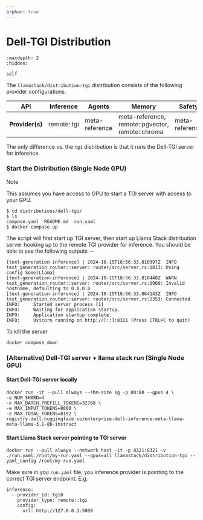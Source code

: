 ```yaml
---
orphan: true
---
```

# Dell-TGI Distribution

```{toctree}
:maxdepth: 2
:hidden:

self
```

The `llamastack/distribution-tgi` distribution consists of the following provider configurations.


| **API**         	| **Inference** 	| **Agents**     	| **Memory**                                       	| **Safety**     	| **Telemetry**  	|
|-----------------	|---------------	|----------------	|--------------------------------------------------	|----------------	|----------------	|
| **Provider(s)** 	| remote::tgi   	| meta-reference 	| meta-reference, remote::pgvector, remote::chroma 	| meta-reference 	| meta-reference 	|


The only difference vs. the `tgi` distribution is that it runs the Dell-TGI server for inference.


### Start the Distribution (Single Node GPU)

> [!NOTE]
> This assumes you have access to GPU to start a TGI server with access to your GPU.

```
$ cd distributions/dell-tgi/
$ ls
compose.yaml  README.md  run.yaml
$ docker compose up
```

The script will first start up TGI server, then start up Llama Stack distribution server hooking up to the remote TGI provider for inference. You should be able to see the following outputs --
```
[text-generation-inference] | 2024-10-15T18:56:33.810397Z  INFO text_generation_router::server: router/src/server.rs:1813: Using config Some(Llama)
[text-generation-inference] | 2024-10-15T18:56:33.810448Z  WARN text_generation_router::server: router/src/server.rs:1960: Invalid hostname, defaulting to 0.0.0.0
[text-generation-inference] | 2024-10-15T18:56:33.864143Z  INFO text_generation_router::server: router/src/server.rs:2353: Connected
INFO:     Started server process [1]
INFO:     Waiting for application startup.
INFO:     Application startup complete.
INFO:     Uvicorn running on http://[::]:8321 (Press CTRL+C to quit)
```

To kill the server
```
docker compose down
```

### (Alternative) Dell-TGI server + llama stack run (Single Node GPU)

#### Start Dell-TGI server locally
```
docker run -it --pull always --shm-size 1g -p 80:80 --gpus 4 \
-e NUM_SHARD=4
-e MAX_BATCH_PREFILL_TOKENS=32768 \
-e MAX_INPUT_TOKENS=8000 \
-e MAX_TOTAL_TOKENS=8192 \
registry.dell.huggingface.co/enterprise-dell-inference-meta-llama-meta-llama-3.1-8b-instruct
```


#### Start Llama Stack server pointing to TGI server

```
docker run --pull always --network host -it -p 8321:8321 -v ./run.yaml:/root/my-run.yaml --gpus=all llamastack/distribution-tgi --yaml_config /root/my-run.yaml
```

Make sure in you `run.yaml` file, you inference provider is pointing to the correct TGI server endpoint. E.g.
```
inference:
  - provider_id: tgi0
    provider_type: remote::tgi
    config:
      url: http://127.0.0.1:5009
```
